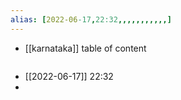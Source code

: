 ```yaml
---
alias: [2022-06-17,22:32,,,,,,,,,,,]
---
```

- [[karnataka]]
table of content
```toc
```

- [[2022-06-17]] 22:32
- 